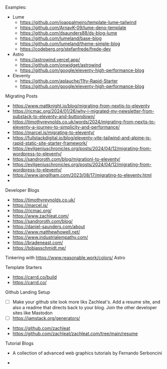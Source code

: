Examples:
- Lume
	- https://github.com/joaopalmeiro/template-lume-tailwind
	- https://github.com/ArnavK-09/lume-deno-template
	- https://github.com/dsaunders88/ds-blog-lume
	- https://github.com/lumeland/base-blog
	- https://github.com/lumeland/theme-simple-blog
	- https://codeberg.org/stefanfrede/frede-dev
- Astro
	- https://astrowind.vercel.app/
	- https://github.com/onwidget/astrowind
	- https://github.com/google/eleventy-high-performance-blog
- Eleventy
	- https://github.com/aplauche/11ty-Rapid-Starter
	- https://github.com/google/eleventy-high-performance-blog

	

Migrating Posts
- https://www.mattknight.io/blog/migrating-from-nextjs-to-eleventy
- https://ricmac.org/2024/01/26/why-i-migrated-my-newsletter-from-substack-to-eleventy-and-buttondown/
- https://timothyreynolds.co.uk/words/2024/migrating-from-nextjs-to-eleventy-a-journey-to-simplicity-and-performance/
- https://marcel.is/migrating-to-eleventy/
- https://fullstackdigital.io/blog/eleventy-vite-tailwind-and-alpine-js-rapid-static-site-starter-framework/
- https://evilgeniuschronicles.org/posts/2024/04/12/migrating-from-wordpress-to-eleventy/
- https://sandroroth.com/blog/migrationl-to-eleventy/
- https://evilgeniuschronicles.org/posts/2024/04/12/migrating-from-wordpress-to-eleventy/
- https://www.iangilham.com/2023/08/17/migrating-to-eleventy.html
- 
Developer Blogs
- https://timothyreynolds.co.uk/
- https://marcel.is/
- https://ricmac.org/
- https://www.zachleat.com/
- https://sandroroth.com/blog/
- https://daniel-saunders.com/about
- https://www.matthewhowell.net/
- https://www.industrialempathy.com/
- https://bradeneast.com/
- https://tobiasschmidt.me/

Tinkering with
https://www.reasonable.work/colors/
Astro

Template Starters

- https://carrd.co/build
- https://carrd.co/

Github Landing Setup
- [ ] Make your github site look more liks Zachleat's. Add a resume site, and also a readme that directs back to your blog. Join the other developer sites like Mastodon
- [ ] https://jamstack.org/generators/
- https://github.com/zachleat
- https://github.com/zachleat/zachleat.com/tree/main/resume

Tutorial Blogs
- A collection of advanced web graphics tutorials by Fernando Serboncini
    

-